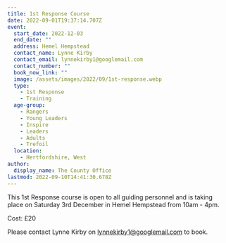```yaml
---
title: 1st Response Course
date: 2022-09-01T19:37:14.707Z
event:
  start_date: 2022-12-03
  end_date: ""
  address: Hemel Hempstead
  contact_name: Lynne Kirby
  contact_email: lynnekirby1@googlemail.com
  contact_number: ""
  book_now_link: ""
  image: /assets/images/2022/09/1st-response.webp
  type:
    - 1st Response
    - Training
  age-group:
    - Rangers
    - Young Leaders
    - Inspire
    - Leaders
    - Adults
    - Trefoil
  location:
    - Hertfordshire, West
author:
  display_name: The County Office
lastmod: 2022-09-10T14:41:30.678Z
---
```

This 1st Response course is open to all guiding personnel and is taking place on Saturday 3rd December in Hemel Hempstead from 10am - 4pm.

Cost: £20

Please contact Lynne Kirby on <lynnekirby1@googlemail.com> to book.

